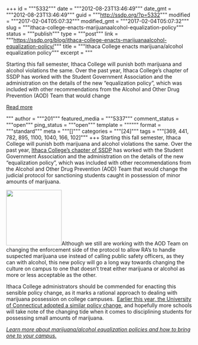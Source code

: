 +++
id = """5332"""
date = """2012-08-23T13:46:49"""
date_gmt = """2012-08-23T13:46:49"""
guid = """http://ssdp.org/?p=5332"""
modified = """2017-02-04T05:07:32"""
modified_gmt = """2017-02-04T05:07:32"""
slug = """ithaca-college-enacts-marijuanaalcohol-equalization-policy"""
status = """publish"""
type = """post"""
link = """https://ssdp.org/blog/ithaca-college-enacts-marijuanaalcohol-equalization-policy/"""
title = """Ithaca College enacts marijuana/alcohol equalization policy"""
excerpt = """<p>Starting this fall semester, Ithaca College will punish both marijuana and alcohol violations the same. Over the past year, Ithaca College&#8217;s chapter of SSDP has worked with the Student Government Association and the administration on the details of the new &#8220;equalization policy&#8221;, which was included with other recommendations from the Alcohol and Other Drug Prevention (AOD) Team that would change</p>
<div class="h10"></div>
<p><a class="more-link2 flat" href="https://ssdp.org/blog/ithaca-college-enacts-marijuanaalcohol-equalization-policy/">Read more</a></p>
"""
author = """201"""
featured_media = """5337"""
comment_status = """open"""
ping_status = """open"""
template = """"""
format = """standard"""
meta = """[]"""
categories = """[24]"""
tags = """[369, 441, 782, 895, 1100, 1040, 166, 102]"""
+++
Starting this fall semester, Ithaca College will punish both marijuana and alcohol violations the same. Over the past year, <a href="http://ssdp.org/chapters/northeast/new-york/ithaca-college/">Ithaca College&#8217;s chapter of SSDP</a> has worked with the Student Government Association and the administration on the details of the new &#8220;equalization policy&#8221;, which was included with other recommendations from the Alcohol and Other Drug Prevention (AOD) Team that would change the judicial protocol for sanctioning students caught in possession of minor amounts of marijuana.



<img class="alignright" title="Ithaca College" src="http://www.american-school-search.com/images/logo/ithaca-college.gif" alt="" width="150" height="150" />Although we still are working with the AOD Team on changing the enforcement side of the protocol to allow RA&#8217;s to handle suspected marijuana use instead of calling public safety officers, as they can with alcohol, this new policy will go a long way towards changing the culture on campus to one that doesn&#8217;t treat either marijuana or alcohol as more or less acceptable as the other.



Ithaca College administrators should be commended for enacting this sensible policy change, as it marks a rational approach to dealing with marijuana possession on college campuses.  <a href="http://ssdp.org/news/blog/uconn-ssdp-successfully-changes-a-campus-marijuana-policy/">Earlier this year, the University of Connecticut adopted a similar policy change</a>, and hopefully more schools will take note of the changing tide when it comes to disciplining students for possessing small amounts of marijuana.



<a href="http://ssdp.org/campaigns/campus-change-campaign/marijuanaalcohol-penalty-equalization/"><em>Learn more about marijuana/alcohol equalization policies and how to bring one to your campus.</em></a>
